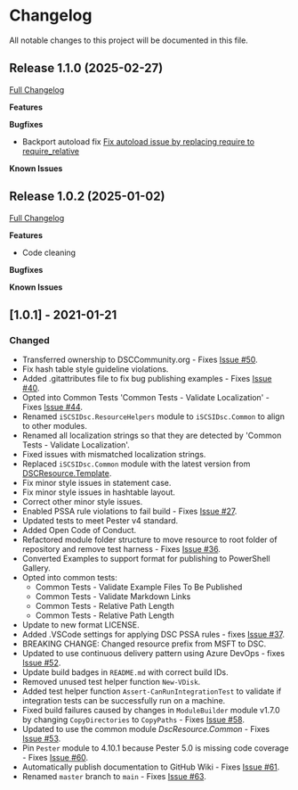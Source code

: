# Changelog

All notable changes to this project will be documented in this file.

## Release 1.1.0 (2025-02-27)

[Full Changelog](https://github.com/webalexeu/puppet-windows_port_forwarding/compare/v1.0.2...v1.1.0)

**Features**

**Bugfixes**

- Backport autoload fix [Fix autoload issue by replacing require to require_relative](https://github.com/puppetlabs/Puppet.Dsc/pull/308)

**Known Issues**


## Release 1.0.2 (2025-01-02)

[Full Changelog](https://github.com/webalexeu/puppet-windows_port_forwarding/compare/v1.0.1...v1.0.2)

**Features**

- Code cleaning

**Bugfixes**

**Known Issues**


## [1.0.1] - 2021-01-21

### Changed

- Transferred ownership to DSCCommunity.org - Fixes [Issue #50](https://github.com/dsccommunity/iSCSIDsc/issues/50).
- Fix hash table style guideline violations.
- Added .gitattributes file to fix bug publishing examples - Fixes [Issue #40](https://github.com/PlagueHO/iSCSIDsc/issues/40).
- Opted into Common Tests 'Common Tests - Validate Localization' - Fixes [Issue #44](https://github.com/PlagueHO/iSCSIDsc/issues/44).
- Renamed `iSCSIDsc.ResourceHelpers` module to `iSCSIDsc.Common`
  to align to other modules.
- Renamed all localization strings so that they are detected by
  'Common Tests - Validate Localization'.
- Fixed issues with mismatched localization strings.
- Replaced `iSCSIDsc.Common` module with the latest version from
  [DSCResource.Template](https://github.com/PowerShell/DSCResource.Template).
- Fix minor style issues in statement case.
- Fix minor style issues in hashtable layout.
- Correct other minor style issues.
- Enabled PSSA rule violations to fail build - Fixes [Issue #27](https://github.com/PlagueHO/iSCSIDsc/issues/27).
- Updated tests to meet Pester v4 standard.
- Added Open Code of Conduct.
- Refactored module folder structure to move resource
  to root folder of repository and remove test harness - Fixes [Issue #36](https://github.com/PlagueHO/iSCSIDsc/issues/36).
- Converted Examples to support format for publishing to PowerShell
  Gallery.
- Opted into common tests:
  - Common Tests - Validate Example Files To Be Published
  - Common Tests - Validate Markdown Links
  - Common Tests - Relative Path Length
  - Common Tests - Relative Path Length
- Update to new format LICENSE.
- Added .VSCode settings for applying DSC PSSA rules - fixes [Issue #37](https://github.com/PlagueHO/iSCSIDsc/issues/37).
- BREAKING CHANGE: Changed resource prefix from MSFT to DSC.
- Updated to use continuous delivery pattern using Azure DevOps - fixes
  [Issue #52](https://github.com/dsccommunity/iSCSIDsc/issues/52).
- Update build badges in `README.md` with correct build IDs.
- Removed unused test helper function `New-VDisk`.
- Added test helper function `Assert-CanRunIntegrationTest` to validate if
  integration tests can be successfully run on a machine.
- Fixed build failures caused by changes in `ModuleBuilder` module v1.7.0
  by changing `CopyDirectories` to `CopyPaths` - Fixes [Issue #58](https://github.com/dsccommunity/iSCSIDsc/issues/58).
- Updated to use the common module _DscResource.Common_ - Fixes [Issue #53](https://github.com/dsccommunity/iSCSIDsc/issues/53).
- Pin `Pester` module to 4.10.1 because Pester 5.0 is missing code
  coverage - Fixes [Issue #60](https://github.com/dsccommunity/iSCSIDsc/issues/60).
- Automatically publish documentation to GitHub Wiki - Fixes [Issue #61](https://github.com/dsccommunity/iSCSIDsc/issues/61).
- Renamed `master` branch to `main` - Fixes [Issue #63](https://github.com/dsccommunity/iSCSIDsc/issues/63).


